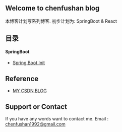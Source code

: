 ## Welcome to chenfushan blog

本博客计划写系列博客. 初步计划为: SpringBoot & React

## 目录

#### SpringBoot

- [Spring Boot Init](springboot/spring-boot-annotation)

## Reference

- [MY CSDN BLOG](https://blog.csdn.net/alps1992)

## Support or Contact

If you have any words want to contact me. Email : chenfushan1992@gmail.com
